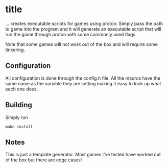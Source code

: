 # title

... creates executable scripts for games using proton. Simply pass the path to game into the program and it will generate an executable script that will run the game through proton with some commonly used flags.

Note that some games will not work out of the box and will require some tinkering.

## Configuration

All configuration is done through the config.h file. All the macros have the same name as the variable they are setting making it easy to look up what each one does.

## Building 

Simply run
```console
make install
```

## Notes

This is just a template generator. Most games I've tested have worked out of the box but there are edge cases! 

